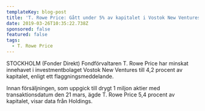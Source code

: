 ```yaml
---
templateKey: blog-post
title: 'T. Rowe Price: Gått under 5% av kapitalet i Vostok New Ventures'
date: 2019-03-26T10:35:22.738Z
sponsored: false
featured: false
tags:
  - T. Rowe Price
---
```

STOCKHOLM (Fonder Direkt) Fondförvaltaren T. Rowe Price har minskat innehavet i investmentbolaget Vostok New Ventures till 4,2 procent av kapitalet, enligt ett flaggningsmeddelande.

Innan försäljningen, som uppgick till drygt 1 miljon aktier med transaktionsdatum den 21 mars, ägde T. Rowe Price 5,4 procent av kapitalet, visar data från Holdings.
